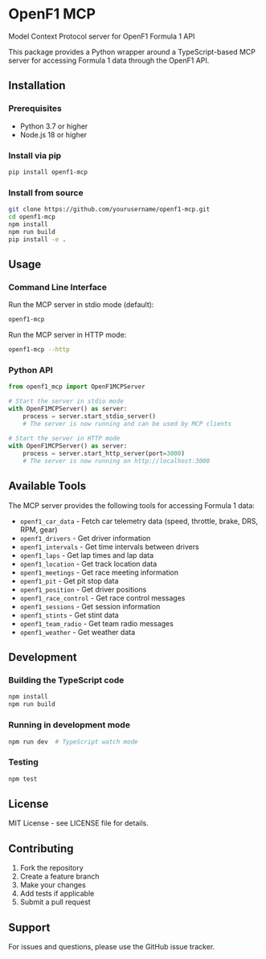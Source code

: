 # OpenF1 MCP

Model Context Protocol server for OpenF1 Formula 1 API

This package provides a Python wrapper around a TypeScript-based MCP server for accessing Formula 1 data through the OpenF1 API.

## Installation

### Prerequisites

- Python 3.7 or higher
- Node.js 18 or higher

### Install via pip

```bash
pip install openf1-mcp
```

### Install from source

```bash
git clone https://github.com/yourusername/openf1-mcp.git
cd openf1-mcp
npm install
npm run build
pip install -e .
```

## Usage

### Command Line Interface

Run the MCP server in stdio mode (default):
```bash
openf1-mcp
```

Run the MCP server in HTTP mode:
```bash
openf1-mcp --http
```

### Python API

```python
from openf1_mcp import OpenF1MCPServer

# Start the server in stdio mode
with OpenF1MCPServer() as server:
    process = server.start_stdio_server()
    # The server is now running and can be used by MCP clients
    
# Start the server in HTTP mode
with OpenF1MCPServer() as server:
    process = server.start_http_server(port=3000)
    # The server is now running on http://localhost:3000
```

## Available Tools

The MCP server provides the following tools for accessing Formula 1 data:

- `openf1_car_data` - Fetch car telemetry data (speed, throttle, brake, DRS, RPM, gear)
- `openf1_drivers` - Get driver information
- `openf1_intervals` - Get time intervals between drivers
- `openf1_laps` - Get lap times and lap data
- `openf1_location` - Get track location data
- `openf1_meetings` - Get race meeting information
- `openf1_pit` - Get pit stop data
- `openf1_position` - Get driver positions
- `openf1_race_control` - Get race control messages
- `openf1_sessions` - Get session information
- `openf1_stints` - Get stint data
- `openf1_team_radio` - Get team radio messages
- `openf1_weather` - Get weather data

## Development

### Building the TypeScript code

```bash
npm install
npm run build
```

### Running in development mode

```bash
npm run dev  # TypeScript watch mode
```

### Testing

```bash
npm test
```

## License

MIT License - see LICENSE file for details.

## Contributing

1. Fork the repository
2. Create a feature branch
3. Make your changes
4. Add tests if applicable
5. Submit a pull request

## Support

For issues and questions, please use the GitHub issue tracker. 